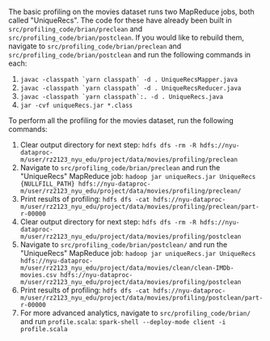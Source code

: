 The basic profiling on the movies dataset runs two MapReduce jobs, both called "UniqueRecs". The code for these have already been built in `src/profiling_code/brian/preclean` and `src/profiling_code/brian/postclean`. If you would like to rebuild them, navigate to `src/profiling_code/brian/preclean` and `src/profiling_code/brian/postclean` and run the following commands in each:
1. ``javac -classpath `yarn classpath` -d . UniqueRecsMapper.java``
2. ``javac -classpath `yarn classpath` -d . UniqueRecsReducer.java``
3. ``javac -classpath `yarn classpath`:. -d . UniqueRecs.java``
4. `jar -cvf uniqueRecs.jar *.class`

To perform all the profiling for the movies dataset, run the following commands:

1. Clear output directory for next step: `hdfs dfs -rm -R hdfs://nyu-dataproc-m/user/rz2123_nyu_edu/project/data/movies/profiling/preclean`
2. Navigate to `src/profiling_code/brian/preclean`  and run the "UniqueRecs" MapReduce job: `hadoop jar uniqueRecs.jar UniqueRecs {NULLFILL_PATH} hdfs://nyu-dataproc-m/user/rz2123_nyu_edu/project/data/movies/profiling/preclean/`
3. Print results of profiling: `hdfs dfs -cat hdfs://nyu-dataproc-m/user/rz2123_nyu_edu/project/data/movies/profiling/preclean/part-r-00000`
4. Clear output directory for next step: `hdfs dfs -rm -R hdfs://nyu-dataproc-m/user/rz2123_nyu_edu/project/data/movies/profiling/postclean`
5. Navigate to `src/profiling_code/brian/postclean/` and run the "UniqueRecs" MapReduce job: `hadoop jar uniqueRecs.jar UniqueRecs hdfs://nyu-dataproc-m/user/rz2123_nyu_edu/project/data/movies/clean/clean-IMDb-movies.csv hdfs://nyu-dataproc-m/user/rz2123_nyu_edu/project/data/movies/profiling/postclean`
6. Print results of profiling: `hdfs dfs -cat hdfs://nyu-dataproc-m/user/rz2123_nyu_edu/project/data/movies/profiling/postclean/part-r-00000`
7. For more advanced analytics, navigate to `src/profiling_code/brian/` and run `profile.scala`: `spark-shell --deploy-mode client -i profile.scala`

